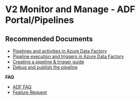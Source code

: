 <properties
	pageTitle="V2 - Monitor and Manage - ADF Portal/Pipelines Common Solutions"
	description="V2 - Monitor and Manage - ADF Portal/Pipelines Common Solutions"
	service=""
	resource=""
	authors="genlin"
	ms.author="jaserano"
	displayOrder=""
	selfHelpType="generic"
    supportTopicIds="32629491,32629492,32629526,32629446,32629521"
	resourceTags=""
	productPesIds="15613"
	cloudEnvironments="public"
	articleId="2c1079e1-3001-4df4-a908-6dc90fb0cbfe"
/>

# V2 Monitor and Manage - ADF Portal/Pipelines

## **Recommended Documents**

- [Pipelines and activities in Azure Data Factory](https://docs.microsoft.com/azure/data-factory/concepts-pipelines-activities)
- [Pipeline execution and triggers in Azure Data Factory](https://docs.microsoft.com/azure/data-factory/concepts-pipeline-execution-triggers)
- [Creating a pipeline & trigger guide](https://docs.microsoft.com/azure/data-factory/quickstart-create-data-factory-portal#create-a-pipeline)
- [Debug and publish the pipeline](https://docs.microsoft.com/azure/data-factory/tutorial-copy-data-portal#debug-and-publish-the-pipeline)

**FAQ**

- [ADF FAQ](https://docs.microsoft.com/azure/data-factory/frequently-asked-questions)
- [Feature Request](https://feedback.azure.com/forums/270578-azure-data-factory)
